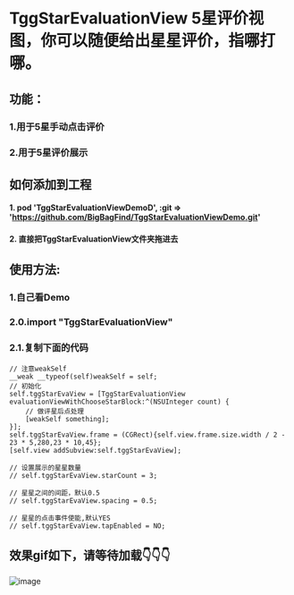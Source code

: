 #  TggStarEvaluationView 5星评价视图，你可以随便给出星星评价，指哪打哪。
## 功能：
###  1.用于5星手动点击评价
###  2.用于5星评价展示
## 如何添加到工程
#### 1. pod 'TggStarEvaluationViewDemoD', :git => 'https://github.com/BigBagFind/TggStarEvaluationViewDemo.git'
#### 2. 直接把TggStarEvaluationView文件夹拖进去
## 使用方法:
### 1.自己看Demo
### 2.0.import "TggStarEvaluationView"
### 2.1.复制下面的代码
    // 注意weakSelf
    __weak __typeof(self)weakSelf = self;
    // 初始化
    self.tggStarEvaView = [TggStarEvaluationView evaluationViewWithChooseStarBlock:^(NSUInteger count) {
        // 做评星后点处理
        [weakSelf something];
    }];
    self.tggStarEvaView.frame = (CGRect){self.view.frame.size.width / 2 - 23 * 5,280,23 * 10,45};
    [self.view addSubview:self.tggStarEvaView];

    // 设置展示的星星数量
    // self.tggStarEvaView.starCount = 3;
    
    // 星星之间的间距，默认0.5
    // self.tggStarEvaView.spacing = 0.5;
    
    // 星星的点击事件使能,默认YES
    // self.tggStarEvaView.tapEnabled = NO;

## 效果gif如下，请等待加载👇👇👇
![image](https://github.com/BigBagFind/TggStarEvaluationViewDemo/raw/master/ScreenShots/starViewAnimation.gif)


    
